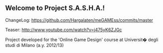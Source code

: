 ## Welcome to Project S.A.S.H.A.!

ChangeLog: https://github.com/Hargalaten/meGAMEss/commits/master

Teaser: http://www.youtube.com/watch?v=j475yK6ZJGc

Project developed for the 'Online Game Design' course at Universit� degli studi di Milano (a.y. 2012/13)
